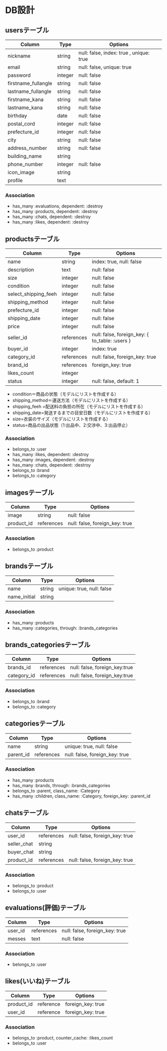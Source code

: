 # DB設計

## usersテーブル

|Column|Type|Options|
|------|----|-------|
|nickname|string|null: false, index: true , unique: true|
|email|string|null: false, unique: true|
|password|integer|null: false|
|firstname_fullangle|string|null: false|
|lastname_fullangle|string|null: false|
|firstname_kana|string|null: false|
|lastname_kana|string|null: false|
|birthday|date|null: false|
|postal_cord|integer|null: false|
|prefecture_id|integer|null: false|
|city|string|null: false|
|address_number|string|null: false|
|building_name|string||
|phone_number|integer|null: false|
|icon_image|string||
|profile|text||


### Association
* has_many :evaluations, dependent: :destroy
* has_many :products, dependent: :destroy
* has_many :chats, dependent: :destroy
* has_many :likes, dependent: :destroy


## productsテーブル
|Column|Type|Options|
|------|----|-------|
|name|string|index: true, null: false|
|description|text|null: false|
|size|integer|null: false|
|condition|integer|null: false|
|select_shipping_feeh|integer|null: false|
|shipping_method|integer|null: false|
|prefecture_id|integer|null: false|
|shipping_date|integer|null: false|
|price|integer|null: false|
|seller_id|references|null: false, foreign_key: { to_table: :users }|
|buyer_id|integer|index: true|
|category_id|references|null: false, foreign_key: true|
|brand_id|references|foreign_key: true|
|likes_count|integer||
|status|integer|null: false, default: 1|

* condition＝商品の状態（モデルにリストを作成する）
* shipping_method＝運送方法（モデルにリストを作成する）
* shipping_feeh =配送料の負担の所在（モデルにリストを作成する）
* shipping_date=発送するまでの目安日数（モデルにリストを作成する）
* size=衣装のサイズ（モデルにリストを作成する）
* status=商品の出品状態（1:出品中、2:交渉中、3:出品停止）


### Association
* belongs_to :user
* has_many :likes, dependent: :destroy
* has_many :images, dependent: :destroy
* has_many :chats, dependent: :destroy
* belongs_to :brand
* belongs_to :category

## imagesテーブル
|Column|Type|Options|
|------|----|-------|
|image|string|null: false|	
|product_id|references|null: false, foreign_key: true|	

### Association
* belongs_to :product


## brandsテーブル
|Column|Type|Options|
|------|----|-------|
|name|string|unique: true, null: false|
|name_initial|string||

### Association
* has_many :products
* has_many :categories, through: :brands_categories

## brands_categoriesテーブル
|Column|Type|Options|
|------|----|-------|
|brands_id|references|null: false, foreign_key:true|
|category_id|references|null: false, foreign_key:true|

### Association
* belongs_to :brand
* belongs_to :category

## categoriesテーブル
|Column|Type|Options|
|------|----|-------|
|name	|string	|unique: true, null: false|
|parent_id|references|null: false, foreign_key: true|

### Association
* has_many :products
* has_many :brands, through: :brands_categories
* belongs_to :parent, class_name: :Category
* has_many :children, class_name: :Category, foreign_key: :parent_id

## chatsテーブル
|Column|Type|Options|
|------|----|-------|
|user_id|references|null: false, foreign_key: true|
|seller_chat|string||
|buyer_chat|string||
|product_id|references|null: false, foreign_key: true|

### Association
* belongs_to :product
* belongs_to :user


## evaluations(評価)テーブル 

|Column|Type|Options|
|------|----|-------|
|user_id|references|null: false, foreign_key: true|
|messes|text|null: false|

### Association
* belongs_to :user


## likes(いいね)テーブル
|Column|Type|Options|
|------|----|-------|
|product_id|reference|foreign_key: true|
|user_id|reference|foreign_key: true|

### Association
* belongs_to :product, counter_cache: :likes_count
* belongs_to :user
